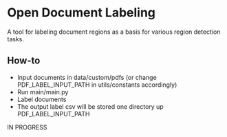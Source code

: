 # Open Document Labeling
A tool for labeling document regions as a basis for various region detection tasks.

## How-to

* Input documents in data/custom/pdfs (or change PDF_LABEL_INPUT_PATH in utils/constants accordingly)
* Run main/main.py
* Label documents
* The output label csv will be stored one directory up PDF_LABEL_INPUT_PATH

IN PROGRESS
